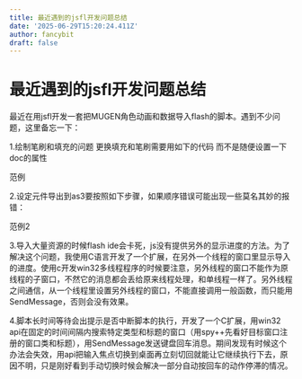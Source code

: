 ```yaml
---
title: 最近遇到的jsfl开发问题总结
date: '2025-06-29T15:20:24.411Z'
author: fancybit
draft: false
---
```

<div class="header"><h1 class="single-title animate__animated animate__pulse animate__faster">最近遇到的jsfl开发问题总结</h1></div>

<div class="content" id="content"><p>最近在用jsfl开发一套把MUGEN角色动画和数据导入flash的脚本。遇到不少问题，这里备忘一下：</p><p>1.绘制笔刷和填充的问题 更换填充和笔刷需要用如下的代码 而不是随便设置一下doc的属性</p><!-- raw HTML omitted --><!-- raw HTML omitted --><!-- raw HTML omitted --><p><!-- raw HTML omitted -->范例<!-- raw HTML omitted --></p><p></p><p>2.设定元件导出到as3要按照如下步骤，如果顺序错误可能出现一些莫名其妙的报错：</p><!-- raw HTML omitted --><!-- raw HTML omitted --><!-- raw HTML omitted --><p><!-- raw HTML omitted -->范例2 <!-- raw HTML omitted --></p><p></p><p>3.导入大量资源的时候flash ide会卡死，js没有提供另外的显示进度的方法。为了解决这个问题，我使用C语言开发了一个扩展，在另外一个线程的窗口里显示导入的进度。使用c开发win32多线程程序的时候要注意，另外线程的窗口不能作为原线程的子窗口，不然它的消息都会丢给原来线程处理，和单线程一样了。另外线程之间通信，从一个线程里设置另外线程的窗口，不能直接调用一般函数，而只能用SendMessage，否则会没有效果。</p><p></p><p>4.脚本长时间等待会出提示是否中断脚本的执行，开发了一个C扩展，用win32 api在固定的时间间隔内搜索特定类型和标题的窗口（用spy++先看好目标窗口注册的窗口类和标题），用SendMessage发送键盘回车消息。期间发现有时候这个办法会失效，用api把输入焦点切换到桌面再立刻切回就能让它继续执行下去，原因不明，只是刚好看到手动切换时候会解决一部分自动按回车的动作停滞的情况。</p><p></p><!-- raw HTML omitted --></div>

